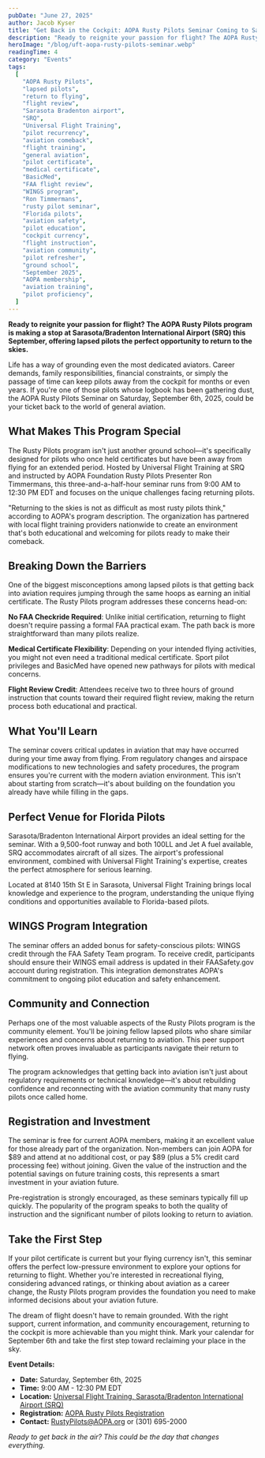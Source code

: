 ```yaml
---
pubDate: "June 27, 2025"
author: Jacob Kyser
title: "Get Back in the Cockpit: AOPA Rusty Pilots Seminar Coming to Sarasota"
description: "Ready to reignite your passion for flight? The AOPA Rusty Pilots program is making a stop at Sarasota/Bradenton International Airport (SRQ) this September, offering lapsed pilots the perfect opportunity to return to the skies"
heroImage: "/blog/uft-aopa-rusty-pilots-seminar.webp"
readingTime: 4
category: "Events"
tags:
  [
    "AOPA Rusty Pilots",
    "lapsed pilots",
    "return to flying",
    "flight review",
    "Sarasota Bradenton airport",
    "SRQ",
    "Universal Flight Training",
    "pilot recurrency",
    "aviation comeback",
    "flight training",
    "general aviation",
    "pilot certificate",
    "medical certificate",
    "BasicMed",
    "FAA flight review",
    "WINGS program",
    "Ron Timmermans",
    "rusty pilot seminar",
    "Florida pilots",
    "aviation safety",
    "pilot education",
    "cockpit currency",
    "flight instruction",
    "aviation community",
    "pilot refresher",
    "ground school",
    "September 2025",
    "AOPA membership",
    "aviation training",
    "pilot proficiency",
  ]
---
```


**Ready to reignite your passion for flight? The AOPA Rusty Pilots program is making a stop at Sarasota/Bradenton International Airport (SRQ) this September, offering lapsed pilots the perfect opportunity to return to the skies.**

Life has a way of grounding even the most dedicated aviators. Career demands, family responsibilities, financial constraints, or simply the passage of time can keep pilots away from the cockpit for months or even years. If you're one of those pilots whose logbook has been gathering dust, the AOPA Rusty Pilots Seminar on Saturday, September 6th, 2025, could be your ticket back to the world of general aviation.

## What Makes This Program Special

The Rusty Pilots program isn't just another ground school—it's specifically designed for pilots who once held certificates but have been away from flying for an extended period. Hosted by Universal Flight Training at SRQ and instructed by AOPA Foundation Rusty Pilots Presenter Ron Timmermans, this three-and-a-half-hour seminar runs from 9:00 AM to 12:30 PM EDT and focuses on the unique challenges facing returning pilots.

"Returning to the skies is not as difficult as most rusty pilots think," according to AOPA's program description. The organization has partnered with local flight training providers nationwide to create an environment that's both educational and welcoming for pilots ready to make their comeback.

## Breaking Down the Barriers

One of the biggest misconceptions among lapsed pilots is that getting back into aviation requires jumping through the same hoops as earning an initial certificate. The Rusty Pilots program addresses these concerns head-on:

**No FAA Checkride Required**: Unlike initial certification, returning to flight doesn't require passing a formal FAA practical exam. The path back is more straightforward than many pilots realize.

**Medical Certificate Flexibility**: Depending on your intended flying activities, you might not even need a traditional medical certificate. Sport pilot privileges and BasicMed have opened new pathways for pilots with medical concerns.

**Flight Review Credit**: Attendees receive two to three hours of ground instruction that counts toward their required flight review, making the return process both educational and practical.

## What You'll Learn

The seminar covers critical updates in aviation that may have occurred during your time away from flying. From regulatory changes and airspace modifications to new technologies and safety procedures, the program ensures you're current with the modern aviation environment. This isn't about starting from scratch—it's about building on the foundation you already have while filling in the gaps.

## Perfect Venue for Florida Pilots

Sarasota/Bradenton International Airport provides an ideal setting for the seminar. With a 9,500-foot runway and both 100LL and Jet A fuel available, SRQ accommodates aircraft of all sizes. The airport's professional environment, combined with Universal Flight Training's expertise, creates the perfect atmosphere for serious learning.

Located at 8140 15th St E in Sarasota, Universal Flight Training brings local knowledge and experience to the program, understanding the unique flying conditions and opportunities available to Florida-based pilots.

## WINGS Program Integration

The seminar offers an added bonus for safety-conscious pilots: WINGS credit through the FAA Safety Team program. To receive credit, participants should ensure their WINGS email address is updated in their FAASafety.gov account during registration. This integration demonstrates AOPA's commitment to ongoing pilot education and safety enhancement.

## Community and Connection

Perhaps one of the most valuable aspects of the Rusty Pilots program is the community element. You'll be joining fellow lapsed pilots who share similar experiences and concerns about returning to aviation. This peer support network often proves invaluable as participants navigate their return to flying.

The program acknowledges that getting back into aviation isn't just about regulatory requirements or technical knowledge—it's about rebuilding confidence and reconnecting with the aviation community that many rusty pilots once called home.

## Registration and Investment

The seminar is free for current AOPA members, making it an excellent value for those already part of the organization. Non-members can join AOPA for $89 and attend at no additional cost, or pay $89 (plus a 5% credit card processing fee) without joining. Given the value of the instruction and the potential savings on future training costs, this represents a smart investment in your aviation future.

Pre-registration is strongly encouraged, as these seminars typically fill up quickly. The popularity of the program speaks to both the quality of instruction and the significant number of pilots looking to return to aviation.

## Take the First Step

If your pilot certificate is current but your flying currency isn't, this seminar offers the perfect low-pressure environment to explore your options for returning to flight. Whether you're interested in recreational flying, considering advanced ratings, or thinking about aviation as a career change, the Rusty Pilots program provides the foundation you need to make informed decisions about your aviation future.

The dream of flight doesn't have to remain grounded. With the right support, current information, and community encouragement, returning to the cockpit is more achievable than you might think. Mark your calendar for September 6th and take the first step toward reclaiming your place in the sky.

**Event Details:**

- **Date:** Saturday, September 6th, 2025
- **Time:** 9:00 AM - 12:30 PM EDT
- **Location:** [Universal Flight Training, Sarasota/Bradenton International Airport (SRQ)](https://maps.app.goo.gl/mmZCj4UVrcw1vaEXA)
- **Registration:** [AOPA Rusty Pilots Registration](https://webforms.aopa.org/rustypilotsSRQ090625)
- **Contact:** RustyPilots@AOPA.org or (301) 695-2000

_Ready to get back in the air? This could be the day that changes everything._
